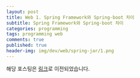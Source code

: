 ```yaml
---
layout: post
title: Web 1. Spring Framework와 Spring-boot 차이
subtitle: Spring Framework와 Spring-boot 차이
categories: programming
tags: programming web
comments: true
published: true
header-img: img/dev/web/spring-jar/1.png
---
```


해당 포스팅은 [링크](https://zunoxi.tistory.com/32?category=816528)로 이전되었습니다.

<!--
## 개요
> `스프링`과 `스프링부트(spring-boot)`에 대한 이해
  
- 목차
	- [`Spring의 몇 가지 용어`](#spring과-spring-boot의-차이)
	- [`Spring의 주요특징`](#spring의-몇-가지-용어)
	- [`Spring Boot와의 차이`](#spring의-주요특징)
  
## Spring Framework
---
스프링 프레임워크는 `자바 생태계`에서 가장 대중적인 개발 프레임워크이다. 한국에서는 정부에서 공공기관의 웹 개발 시 기반으로 사용되는 _**전자정부 프레임워크**_ 로 불리고 있다.


<br>


---

### **Spring의 몇 가지 용어**

<br>

-   Bean : 자바 객체이다. 스프링 빈은 스프링 컨테이너에서 만들어지는 자바 객체를 스프링 빈이라고 부른다.

-   Spring Container : 주입을 이용하여 객체를 관리하는 컨테이너. 빈의 생성과 관계, 사용, 생명 주기 등을 관장.  
      
    객체 간의 의존성을 낮추기 위해 사용  
      
    
-   Bean Factory : 스프링 컨테이너의 종류로 빈(Bean) 객체를 생성하고 관리하는 클래스(팩토리 패턴 구현)  
      
    
-   Application Context : 빈 팩토리와 유사하지만 향상된 형태의 컨테이너, 빈 팩토리와의 차이점은 ApplicationContext   
      
    
-   POJO(Plain Old Java Object) : 어플리케이션의 핵심 코드를 담고 있는 클래스. 특정 환경에 종속 없는 단순 클래스이다. 

---

### **Spring의 주요특징**

<br>

-   제어의 역전(Inversion of Control) : 전체적인 `개발의 흐름을 프레임워크에 전적으로 위임`하고 개발자는
    그 흐름 안에 들어가서 개발을 하게 되는 것. 쉽게 설명하면 어떠한 일을 하도록 만들어진 프레임워크(Spring)에 제어의 권한을 넘김으로써 개발자가 코드 작성에 신경 써야 할 것을 줄이는 방법이다.  
      
    > 개발의 주체가 사용자에게서 프레임워크로 넘어갔기 때문에 제어의 역전이라고 부른다. 위의 방식을 사용하여 각 `모듈 간의 의존성을 낮추는 효과`를 준다.  
      
    
-   의존성 주입(Dependency Injection) : 개발에 필요한 라이브러리, 모듈들을 pom.xml에 선언함으로써    프레임워크가 자동으로 `Maven or Gradle을 통해 다운로드`하고 의존성을 서로 연결시켜 주는 역할을 한다.  
      
    
-   관점 지향 프로그래밍(Aspect Oriented Programming) 

---

### **Spring과 Spring Boot의 차이**

<br>

`스프링` 자체가 지원해주는 것이 많은 만큼 `복잡하다`. 스프링 부트를 사용하면 '바로 실행' 할 수 있는 스탠드 얼론, 프로덕션급 스프링 기반 애플리케이션을 쉽게 만들 수 있다. (스프링의 프로젝트 중 하나)

> `스프링부트`를 사용하면 스프링 프레임워크 초기 사용 설정에 많은 부분을 `자동화시켜주고 편리하게 사용`할 수 있게 해 준다. 또한, 톰캣을 내장하고 있기 때문에 웹 애플리케이션 서버를 상대적으로 쉽게 만들 수 있다. 

또한 일반적인 **스프링** 같은 경우는 웹서비스 제공시 `외장 WAS`가 필요하나, **스프링부트**는 `내장WAS`를 포함하고 있기때문에 이역시 간편함에서 차이가 발생한다.

결국, 이 둘의 차이는 최초 설정의 간편함의 차이라고 할 수 있으며, 일반적으로 간단한 웹 어플리케이션 서비스를 제공한다면 스프링 부트가 효율적이라고 할 수 있다. 다만, 대규모 서비스를 제공하는 경우는 Spring(legacy)를 채택하고 오픈소스 `아파치톰캣`이나 오라클의 `Weblogic`, Tmax의 `JEUS` 같은 별도의 외장 WAS를 사용하는 것이 더 좋을 것이다.
